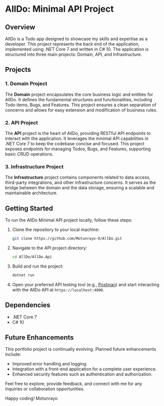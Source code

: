 # AllDo: Minimal API Project

## Overview

AllDo is a Todo app designed to showcase my skills and expertise as a developer. This project represents the back end of the application, implemented using .NET Core 7 and written in C# 10. The application is structured into three main projects: Domain, API, and Infrastructure.

## Projects

### 1. Domain Project

The **Domain** project encapsulates the core business logic and entities for AllDo. It defines the fundamental structures and functionalities, including Todo items, Bugs, and Features. This project ensures a clean separation of concerns and allows for easy extension and modification of business rules.

### 2. API Project

The **API** project is the heart of AllDo, providing RESTful API endpoints to interact with the application. It leverages the minimal API capabilities in .NET Core 7 to keep the codebase concise and focused. This project exposes endpoints for managing Todos, Bugs, and Features, supporting basic CRUD operations.

### 3. Infrastructure Project

The **Infrastructure** project contains components related to data access, third-party integrations, and other infrastructure concerns. It serves as the bridge between the domain and the data storage, ensuring a scalable and maintainable architecture.

## Getting Started

To run the AllDo Minimal API project locally, follow these steps:

1. Clone the repository to your local machine:

    ```bash
    git clone https://github.com/Motunrayo-O/AllDo.git
    ```

2. Navigate to the API project directory:

    ```bash
    cd AllDo/AllDo.Api
    ```

3. Build and run the project:

    ```bash
    dotnet run
    ```

4. Open your preferred API testing tool (e.g., [Postman](https://www.postman.com/)) and start interacting with the AllDo API at `https://localhost:4000`.

## Dependencies

- .NET Core 7
- C# 10

## Future Enhancements

This portfolio project is continually evolving. Planned future enhancements include:

- Improved error handling and logging.
- Integration with a front-end application for a complete user experience.
- Enhanced security features such as authentication and authorization.

Feel free to explore, provide feedback, and connect with me for any inquiries or collaboration opportunities.

Happy coding!
Motunrayo
